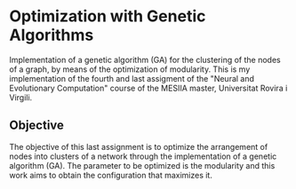 # Optimization with Genetic Algorithms

Implementation of a genetic algorithm (GA) for the clustering of the nodes of a graph, by means of the optimization of modularity. This is my implementation of the fourth and last assigment of the "Neural and Evolutionary Computation" course of the MESIIA master, Universitat Rovira i Virgili.

## Objective

The objective of this last assignment is to optimize the arrangement of nodes into clusters of a network through the implementation of a genetic algorithm (GA). The parameter to be optimized is the modularity and this work aims to obtain the configuration that maximizes it.
